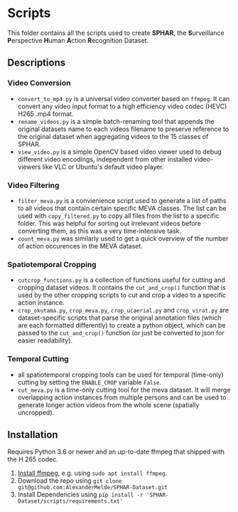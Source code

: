 # Scripts 
This folder contains all the scripts used to create **SPHAR**, the **S**urveillance **P**erspective **H**uman **A**ction **R**ecognition Dataset.

## Descriptions
### Video Conversion
- `convert_to_mp4.py` is a universal video converter based on `ffmpeg`. It can convert any video input format to a high efficiency video codec (HEVC) H265 .mp4 format.
- `rename_videos.py` is a simple batch-renaming tool that appends the original datasets name to each videos filename to preserve reference to the original dataset when aggregating videos to the 15 classes of SPHAR.
- `view_video.py` is a simple OpenCV based video viewer used to debug different video encodings, independent from other installed video-viewers like VLC or Ubuntu's default video player.

### Video Filtering
- `filter_meva.py` is a convienience script used to generate a list of paths to all videos that contain certain specific MEVA classes. The list can be used with `copy_filtered.py` to copy all files from the list to a specific folder. This was helpful for sorting out irrelevant videos before converting them, as this was a very time-intensive task.
- `count_meva.py` was similarly used to get a quick overview of the number of action occurences in the MEVA dataset.

### Spatiotemporal Cropping
- `cutcrop_functions.py` is a collection of functions useful for cutting and cropping dataset videos. It contains the `cut_and_crop()` function that is used by the other cropping scripts to cut and crop a video to a specific action instance. 
- `crop_okutama.py`, `crop_meva.py`, `crop_ucaerial.py` and `crop_virat.py` are dataset-specific scripts that parse the original annotation files (which are each formatted differently) to create a python object, which can be passed to the `cut_and_crop()` function (or just be converted to json for easier readability). 

### Temporal Cutting
- all spatiotemporal cropping tools can be used for temporal (time-only) cutting by setting the `ENABLE_CROP` variable `False`.
- `cut_meva.py` is a time-only cutting tool for the meva dataset. It will merge overlapping action instances from multiple persons and can be used to generate longer action videos from the whole scene (spatially uncropped).

## Installation
Requires Python 3.6 or newer and an up-to-date ffmpeg that shipped with the H.265 codec.
1) [Install ffmpeg](https://ffmpeg.org/download.html), e.g. using `sudo apt install ffmpeg`.
2) Download the repo using `git clone git@github.com:AlexanderMelde/SPHAR-Dataset.git`
3) Install Dependencies using `pip install -r 'SPHAR-Dataset/scripts/requirements.txt'`
